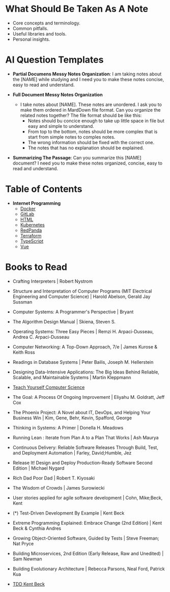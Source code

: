 # What Should Be Taken As A Note
- Core concepts and terminology.
- Common pitfalls.
- Useful libraries and tools.
- Personal insights.

# AI Question Templates
- **Partial Documens Messy Notes Organization**: I am taking notes about the [NAME] while studying and I need you to make these notes concise, easy to read and understand.

- **Full Document Messy Notes Organization**
  - I take notes about [NAME]. These notes are unordered. I ask you to make them ordered in MardDown file format. Can you organize the related notes together? The file format should be like this:
    - Notes should bu concice enough to take up little space in file but easy and simple to understand.
    - From top to the bottom, notes should be more complex that is start from simple notes to comples notes.
    - The wrong information should be fixed with the correct one.
    - The notes that has no explanation should be explained.

- **Summarizing The Passage**: Can you summarize this [NAME] document? I need you to make these notes organized, concise, easy to read and understand.

# Table of Contents
- **Internet Programming**
  - [Docker](https://github.com/alrenU/study-notes/blob/main/Internet%20Programming/Docker/Docker.md)
  - [GitLab](https://github.com/alrenU/study-notes/blob/main/Internet%20Programming/GitLab/GitLab.md)
  - [HTML](https://github.com/alrenU/study-notes/blob/main/Internet%20Programming/HTML/HTML.md)
  - [Kubernetes](https://github.com/alrenU/study-notes/blob/main/Internet%20Programming/Kubernetes/Kubernetes.md)
  - [RedPanda](https://github.com/alrenU/study-notes/blob/main/Internet%20Programming/RedPanda/RedPanda.md)
  - [Terraform](https://github.com/alrenU/study-notes/blob/main/Internet%20Programming/Terraform/Terraform.md)
  - [TypeScript](https://github.com/alrenU/study-notes/blob/main/Internet%20Programming/TypeScript/TypeScript.md)
  - [Vue](https://github.com/alrenU/study-notes/blob/main/Internet%20Programming/Vue/Vue.md)

# Books to Read
- Crafting Interpreters | Robert Nystrom
- Structure and Interpretation of Computer Programs (MIT Electrical Engineering and Computer Science) | Harold Abelson, Gerald Jay Sussman
- Computer Systems: A Programmer's Perspective | Bryant
- The Algorithm Design Manual | Skiena, Steven S.
- Operating Systems: Three Easy Pieces | Remzi H. Arpaci-Dusseau, Andrea C. Arpaci-Dusseau
- Computer Networking: A Top-Down Approach, 7/e | James Kurose & Keith Ross

- Readings in Database Systems | Peter Bailis, Joseph M. Hellerstein
- Designing Data-Intensive Applications: The Big Ideas Behind Reliable, Scalable, and Maintainable Systems | Martin Kleppmann

- [Teach Yourself Computer Science](https://teachyourselfcs.com/)

- The Goal: A Process Of Ongoing Improvement | Eliyahu M. Goldratt, Jeff Cox
- The Phoenix Project: A Novel about IT, DevOps, and Helping Your Business Win | Kim, Gene, Behr, Kevin, Spafford, George
- Thinking in Systems: A Primer | Donella H. Meadows
- Running Lean : Iterate from Plan A to a Plan That Works | Ash Maurya
- Continuous Delivery: Reliable Software Releases Through Build, Test, and Deployment Automation | Farley, David;Humble, Jez
- Release It! Design and Deploy Production-Ready Software Second Edition | Michael Nygard
- Rich Dad Poor Dad | Robert T. Kiyosaki
- The Wisdom of Crowds | James Surowiecki
- User stories applied for agile software development | Cohn, Mike;Beck, Kent

- (*) Test-Driven Development By Example | Kent Beck
- Extreme Programming Explained: Embrace Change (2nd Edition) | Kent Beck & Cynthia Andres
- Growing Object-Oriented Software, Guided by Tests | Steve Freeman; Nat Pryce
- Building Microservices, 2nd Edition (Early Release, Raw and Unedited) | Sam Newman

- Building Evolutionary Architecture | Rebecca Parsons, Neal Ford, Patrick Kua

- [TDD Kent Beck](https://drive.google.com/drive/folders/0B9YBFXrfhasNdFMzU3BWRG53Wkk?resourcekey=0-RKmZID2GpUiZhWhb4Y0sgg)